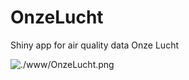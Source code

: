 # OnzeLucht
Shiny app for air quality data Onze Lucht

![./www/OnzeLucht.png](https://www.onzelucht.nl)
